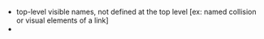 - top-level visible names, not defined at the top level [ex: named collision or visual elements of a link]
-

